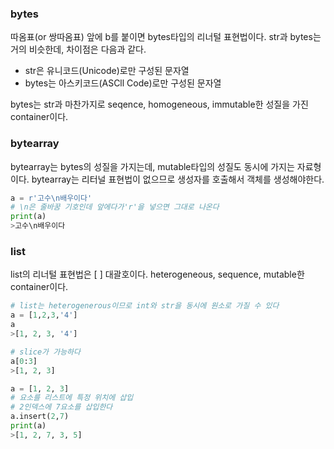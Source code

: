 ### bytes

따옴표(or 쌍따옴표) 앞에 b를 붙이면 bytes타입의 리너털 표현법이다.
str과 bytes는 거의 비슷한데, 차이점은 다음과 같다.

- str은 유니코드(Unicode)로만 구성된 문자열
- bytes는 아스키코드(ASCll Code)로만 구성된 문자열

bytes는 str과 마찬가지로 seqence, homogeneous, immutable한 성질을 가진 container이다.



### bytearray

bytearray는 bytes의 성질을 가지는데, mutable타입의 성질도 동시에 가지는 자료형이다.
bytearray는 리터널 표현법이 없으므로 생성자를 호출해서 객체를 생성해야한다.

```python
a = r'고수\n배우이다'
# \n은 줄바꿈 기호인데 앞에다가'r'을 넣으면 그대로 나온다
print(a)
>고수\n배우이다
```



### list

list의 리너털 표현법은 [ ] 대괄호이다.
heterogeneous, sequence, mutable한 container이다.

```python
# list는 heterogenerous이므로 int와 str을 동시에 원소로 가질 수 있다
a = [1,2,3,'4']
a
>[1, 2, 3, '4']

# slice가 가능하다
a[0:3] 
>[1, 2, 3]

a = [1, 2, 3]
# 요소를 리스트에 특정 위치에 삽입
# 2인덱스에 7요소를 삽입한다
a.insert(2,7)
print(a)
>[1, 2, 7, 3, 5]
```

